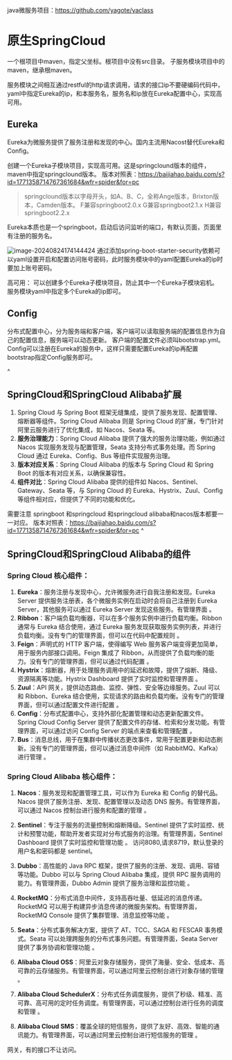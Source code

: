 
java微服务项目：<https://github.com/yagote/yaclass>


# **原生SpringCloud**
一个根项目中maven，指定父坐标。根项目中没有src目录。
子服务模块项目中的maven，继承根maven。

服务模块之间相互通过restful的http请求调用，请求的接口ip不要硬编码代码中，yaml中指定Eureka的ip，和本服务名，服务名和ip放在Eureka配置中心，实现高可用。

## **Eureka**
Eureka为微服务提供了服务注册和发现的中心。国内主流用Nacost替代Eureka和Config。

创建一个Eureka子模块项目，实现高可用。这是springclound版本的组件，maven中指定springclound版本。
版本对照表：<https://baijiahao.baidu.com/s?id=1771358714767361684&wfr=spider&for=pc>
>springclound版本以字母开头，如A、B、C，全称Ange版本，Brixton版本，Camden版本。
F兼容springboot2.0.x
G兼容springboot2.1.x
H兼容springboot2.2.x

Eureka本质也是一个springboot，启动后访问监听的端口，有默认页面，页面里有注册的服务名。

![image-20240824174144424](http://cdn.33129999.xyz/mk_img/image-20240824174144424.png)
通过添加spring-boot-starter-security依赖可以yaml设置开启和配置访问账号密码，此时服务模块中的yaml配置Eureka的ip时要加上账号密码。

高可用：
可以创建多个Eureka子模块项目，防止其中一个Eureka子模块宕机。
服务模块yaml中指定多个Eureka的ip即可。



## **Config**
分布式配置中心，分为服务端和客户端，客户端可以读取服务端的配置信息作为自己的配置信息，服务端可以动态更新。
客户端的配置文件必须叫bootstrap.yml。
Config可以注册在Eureka的服务中，这样只需要配置Eureka的ip再配置bootstrap指定Config服务即可。


^
## **SpringCloud和SpringCloud Alibaba扩展**
1. Spring Cloud 与 Spring Boot 框架无缝集成，提供了服务发现、配置管理、熔断器等组件。Spring Cloud Alibaba 则是 Spring Cloud 的扩展，专门针对阿里云服务进行了优化集成，如 Nacos、Seata 等。
2. **服务治理能力**：Spring Cloud Alibaba 提供了强大的服务治理功能，例如通过 Nacos 实现服务发现与配置管理，Seata 支持分布式事务处理。而 Spring Cloud 通过 Eureka、Config、Bus 等组件实现服务治理。
3. **版本对应关系**：Spring Cloud Alibaba 的版本与 Spring Cloud 和 Spring Boot 的版本有对应关系，以确保兼容性。
4. **组件对比**：Spring Cloud Alibaba 提供的组件如 Nacos、Sentinel、Gateway、Seata 等，与 Spring Cloud 的 Eureka、Hystrix、Zuul、Config 等组件相对应，但提供了不同的功能和优化。

需要注意
springboot 和springcloud 和springcloud alibaba和nacos版本都要一一对应。
版本对照表：<https://baijiahao.baidu.com/s?id=1771358714767361684&wfr=spider&for=pc>
^
## **SpringCloud和SpringCloud Alibaba的组件**

### Spring Cloud 核心组件：

1. **Eureka**：服务注册与发现中心，允许微服务进行自我注册和发现。Eureka Server 提供服务注册表，各个微服务实例在启动时会将自己注册到 Eureka Server，其他服务可以通过 Eureka Server 发现这些服务。有管理界面 。
2. **Ribbon**：客户端负载均衡器，可以在多个服务实例中进行负载均衡。Ribbon 通常与 Eureka 结合使用，通过 Eureka 服务发现获取服务实例列表，并进行负载均衡。没有专门的管理界面，但可以在代码中配置规则 。
3. **Feign**：声明式的 HTTP 客户端，使得编写 Web 服务客户端变得更加简单，用于服务内部接口调用。Feign 集成了 Ribbon，从而提供了负载均衡的能力。没有专门的管理界面，但可以通过代码配置 。
4. **Hystrix**：熔断器，用于处理服务调用中的延迟和故障，提供了熔断、降级、资源隔离等功能。Hystrix Dashboard 提供了实时监控和管理界面 。
5. **Zuul**：API 网关，提供动态路由、监控、弹性、安全等边缘服务。Zuul 可以和 Ribbon、Eureka 结合使用，实现请求的路由和负载均衡。没有专门的管理界面，但可以通过配置文件进行配置 。
6. **Config**：分布式配置中心，支持外部化配置管理和动态更新配置文件。Spring Cloud Config Server 提供了配置文件的存储、检索和分发功能。有管理界面，可以通过访问 Config Server 的端点来查看和管理配置 。
7. **Bus**：消息总线，用于在集群中传播状态更改事件，常用于配置更新和动态刷新。没有专门的管理界面，但可以通过消息中间件（如 RabbitMQ、Kafka）进行管理 。

### Spring Cloud Alibaba 核心组件：

1. **Nacos**：服务发现和配置管理工具，可以作为 Eureka 和 Config 的替代品。Nacos 提供了服务注册、发现、配置管理以及动态 DNS 服务。有管理界面，可以通过 Nacos 控制台进行服务和配置的管理 。
2. **Sentinel**：专注于服务的流量控制和熔断降级。Sentinel 提供了实时监控、统计和预警功能，帮助开发者实现对分布式服务的治理。有管理界面，Sentinel Dashboard 提供了实时监控和管理功能 。
访问8080,请求8719，默认登录的用户名和密码都是 sentinel。

3. **Dubbo**：高性能的 Java RPC 框架，提供了服务的注册、发现、调用、容错等功能。Dubbo 可以与 Spring Cloud Alibaba 集成，提供 RPC 服务调用的能力。有管理界面，Dubbo Admin 提供了服务治理和监控功能 。
4. **RocketMQ**：分布式消息中间件，支持高吞吐量、低延迟的消息传递。RocketMQ 可以用于构建异步消息传递的微服务架构。有管理界面，RocketMQ Console 提供了集群管理、消息监控等功能 。
5. **Seata**：分布式事务解决方案，提供了 AT、TCC、SAGA 和 FESCAR 事务模式。Seata 可以处理跨服务的分布式事务问题。有管理界面，Seata Server 提供了事务协调和管理功能 。
6. **Alibaba Cloud OSS**：阿里云对象存储服务，提供了海量、安全、低成本、高可靠的云存储服务。有管理界面，可以通过阿里云控制台进行对象存储的管理 。
7. **Alibaba Cloud SchedulerX**：分布式任务调度服务，提供了秒级、精准、高可靠、高可用的定时任务调度。有管理界面，可以通过控制台进行任务的调度和管理 。
8. **Alibaba Cloud SMS**：覆盖全球的短信服务，提供了友好、高效、智能的通讯能力。有管理界面，可以通过阿里云控制台进行短信服务的管理 。

网关，有的接口不让访问。
